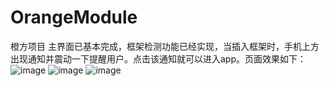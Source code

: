 # OrangeModule
橙方项目
主界面已基本完成，框架检测功能已经实现，当插入框架时，手机上方出现通知并震动一下提醒用户。点击该通知就可以进入app。页面效果如下：
![image](https://github.com/YangJian1994/OrangeModule/app/src/main/res/screenshot/Screenshot_1.png)
![image](https://github.com/YangJian1994/OrangeModule/app/src/main/res/screenshot/Screenshot_2.png)
![image](https://github.com/YangJian1994/OrangeModule/app/src/main/res/screenshot/Screenshot_3.png)
